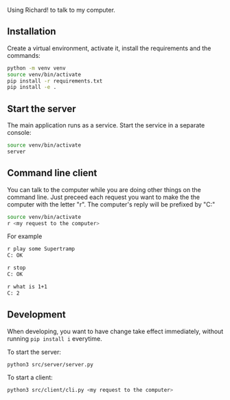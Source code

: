 Using Richard! to talk to my computer.

## Installation

Create a virtual environment, activate it, install the requirements and the commands:

~~~bash
python -m venv venv
source venv/bin/activate
pip install -r requirements.txt
pip install -e .
~~~

## Start the server

The main application runs as a service. Start the service in a separate console:

~~~bash
source venv/bin/activate
server
~~~

## Command line client

You can talk to the computer while you are doing other things on the command line.
Just preceed each request you want to make the the computer with the letter "r".
The computer's reply will be prefixed by "C:"

~~~bash
source venv/bin/activate
r <my request to the computer>
~~~

For example

~~~bash
r play some Supertramp
C: OK

r stop
C: OK

r what is 1+1
C: 2
~~~

## Development

When developing, you want to have change take effect immediately, without running `pip install i` everytime.

To start the server:

~~~bash
python3 src/server/server.py
~~~

To start a client:

~~~bash
python3 src/client/cli.py <my request to the computer>
~~~
